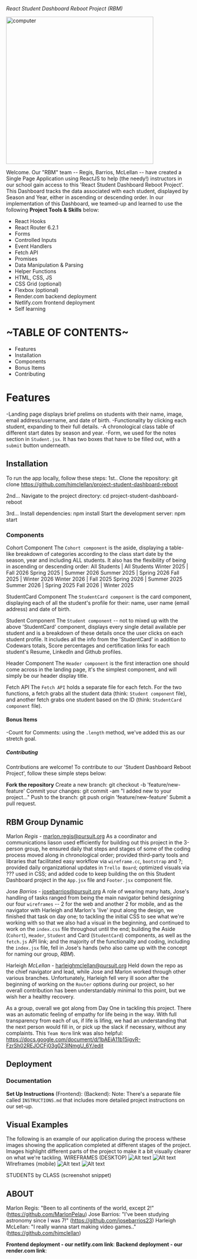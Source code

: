 *React Student Dashboard Reboot Project (RBM)*

<img src="./instruction-assets/computer.png" alt="computer" width="400" height="400">

Welcome. Our "RBM" team -- Regis, Barrios, McLellan -- have created a Single Page Application using ReactJS to help (the needy!) instructors in our school gain access to this 'React Student Dashboard Reboot Project'. This Dashboard tracks the data associated with each student, displayed by Season and Year, either in ascending or descending order. In our implementation of this Dashboard, we teamed-up and learned to use the following **Project Tools & Skills** below:
- React Hooks
- React Router 6.2.1
- Forms
- Controlled Inputs
- Event Handlers
- Fetch API
- Promises
- Data Manipulation & Parsing
- Helper Functions
- HTML, CSS, JS
- CSS Grid (optional)
- Flexbox (optional)
- Render.com backend deployment
- Netlify.com frontend deployment
- Self learning

# ~TABLE OF CONTENTS~  
- Features
- Installation
- Components
- Bonus Items
- Contributing

# Features
-Landing page displays brief prelims on students with their name, image, email address/username, and date of birth.
-Functionality by clicking each student, expanding to their full details.
-A chronological class table of different start dates by season and year.
-Form, we used for the notes section in `Student.jsx`. It has two boxes that have to be filled out, with a `submit` button underneath.

## Installation
To run the app locally, follow these steps:
1st..
Clone the repository: git clone https://github.com/hjmclellan/project-student-dashboard-reboot

2nd...
Navigate to the project directory:
cd project-student-dashboard-reboot

3rd...
Install dependencies: npm install
Start the development server: npm start

### Components
Cohort Component
The `Cohort component` is the aside, displaying a table-like breakdown of categories according to the class start date by the season, year and including ALL students. It also has the flexibility of being in ascending or descending order:
All Students | All Students
Winter 2025  | Fall 2026
Spring 2025  | Summer 2026
Summer 2025  | Spring 2026
Fall 2025    | Winter 2026
Winter 2026  | Fall 2025
Spring 2026  | Summer 2025
Summer 2026  | Spring 2025
Fall 2026    | Winter 2025

StudentCard Component
The `StudentCard component` is the card component, displaying each of all the student's profile for their: name, user name (email address) and date of birth.

Student Component
The `Student component` -- not to mixed up with the above 'StudentCard' component, displays every single detail available per student and is a breakdown of these details once the user clicks on each student profile. It includes all the info from the 'StudentCard' in addition to Codewars totals, Score percentages and certification links for each student's Resume, LinkedIn and Github profiles.

Header Component
The `Header component` is the first interaction one should come across in the landing page, it's the simplest component, and will simply be our header display title.

Fetch API
The `Fetch API` holds a separate file for each fetch. For the two functions, a fetch grabs all the student data (think: `Student component` file), and another fetch grabs one student based on the ID (think: `StudentCard component` file).

#### Bonus Items
-Count for Comments: using the `.length` method, we've added this as our stretch goal.

##### Contributing
Contributions are welcome! To contribute to our 'Student Dashboard Reboot Project', follow these simple steps below:

**Fork the repository**
Create a new branch: git checkout -b 'feature/new-feature'
Commit your changes: git commit -am "I added new to your project..."
Push to the branch: git push origin 'feature/new-feature'
Submit a pull request.

## RBM Group Dynamic
Marlon *Regis* - marlon.regis@pursuit.org
As a coordinator and communications liason used efficiently for building out this project in the 3-person group, he ensured daily that steps and stages of some of the coding process moved along in chronological order; provided third-party tools and libraries that facilitated easy workflow via `wireframe.cc`, `bootstrap` and ?; provided daily organizational updates in `Trello Board`; optimized visuals via ??? used in CSS; and added code to keep building the on this Student Dashboard project in the `App.jsx` file and `Footer.jsx` component file.

Jose *Barrios* - josebarrios@pursuit.org
A role of wearing many hats, Jose's handling of tasks ranged from being the main navigator behind designing our four `wireframes` -- 2 for the web and another 2 for mobile, and as the navigator with Harleigh and Marlon's 'live' input along the design, we finished that task on day one; to tackling the initial CSS to see what we're working with so that we also had a visual in the beginning, and continued to work on the `index.css` file throughout until the end; building the Aside (`Cohort`), `Header`, `Student` and Card (`StudentCard`) components, as well as the `fetch.js` API link; and the majority of the functionality and coding, including the `index.jsx` file, fell in Jose's hands (who also came up with the concept for naming our group, *RBM*).

Harleigh *McLellan* - harleighmclellan@pursuit.org
Held down the repo as the chief navigator and lead, while Jose and Marlon worked through other various branches. Unfortunately, Harleigh fell very ill soon after the beginning of working on the `Router` options during our project, so her overall contribution has been understandably minimal to this point, but we wish her a healthy recovery.

As a group, overall we got along from Day One in tackling this project. There was an automatic feeling of empathy for life being in the way. With full transparency from each of us, if life is lifing, we had an understanding that the next person would fill in, or pick up the slack if necessary, without any complaints. This `Team Norm` link was also helpful: https://docs.google.com/document/d/1bAEjA11b15igvR-FzrSh02REJOCFj03g0Z3INmgU_6Y/edit

## Deployment


### Documentation
**Set Up Instructions**
(Frontend):
(Backend):
Note: There's a separate file called `INSTRUCTIONS.md` that includes more detailed project instructions on our set-up.

## Visual Examples
The following is an example of our application during the process w/these images showing the application completed at different stages of the project. Images highlight different parts of the project to make it a bit visually clearer on what we're tackling.
WIREFRAMES (DESKTOP)
![Alt text](public/readme-assets/landing-page.png)
![Alt text](public/readme-assets/student-page.png)
WIreframes (mobile)
![Alt text](public/readme-assets/mobile-landing.png)
![Alt text](public/readme-assets/mobile-student.png)

STUDENTS by CLASS (screenshot snippet)


## ABOUT
Marlon Regis: "Been to all continents of the world, except 2!"
(https://github.com/MarlonPelau)
Jose Barrios: "I've been studying astronomy since I was 7!"
(https://github.com/josebarrios23)
Harleigh McLellan: "I really wanna start making video games.."
(https://github.com/hjmclellan)

**Frontend deployment - our netlify.com link**:
**Backend deployment - our render.com link**: